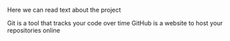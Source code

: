 Here we can read text about the project 

Git is a tool that tracks your code over time
GitHub is a website to host your repositories online
